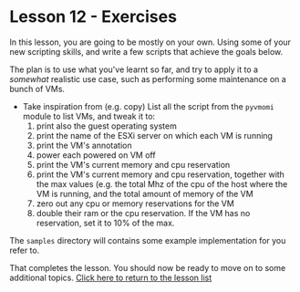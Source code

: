 # Lesson 12 - Exercises #

In this lesson, you are going to be mostly on your own. Using some of your new scripting skills, and write a few scripts that achieve the goals below.

The plan is to use what you've learnt so far, and try to apply it to a *somewhat* realistic use case, such as performing some maintenance on a bunch of VMs.

-	Take inspiration from (e.g. copy) List all the script from the `pyvmomi` module to list VMs, and tweak it to:
	1.	print also the guest operating system
	1.	print the name of the ESXi server on which each VM is running
	1.	print the VM's annotation
	1.	power each powered on VM off
	1.	print the VM's current memory and cpu reservation
	1.	print the VM's current memory and cpu reservation, together with the max values (e.g. the total Mhz of the cpu of the host where the VM is running, and the total amount of memory of the VM
	1.	zero out any cpu or memory reservations for the VM
	1.	double their ram or the cpu reservation. If the VM has no reservation, set it to 10% of the max.

The `samples` directory will contains some example implementation for you refer to.


That completes the lesson. You should now be ready to move on to some additional topics. [Click here to return to the lesson list](../README.md)
